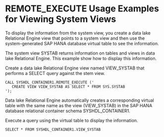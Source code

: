 <!-- loio8b235c7e68b845eeb65f5efe81fb8937 -->

# REMOTE\_EXECUTE Usage Examples for Viewing System Views

To display the information from the system view, you create a data lake Relational Engine view that points to a system view and then use the system-generated SAP HANA database virtual table to see the information.



The system view SYSTAB returns information on tables and views in data lake Relational Engine. This example show how to display this information.

Create a data lake Relational Engine view named VIEW\_SYSTAB that performs a SELECT query against the stem view.

```
CALL SYSHDL_CONTAINER1.REMOTE_EXECUTE ('
   CREATE VIEW VIEW_SYSTAB AS SELECT * FROM SYS.SYSTAB 
');
```

Data lake Relational Engine automatically creates a corresponding virtual table with the same name as the view \(VIEW\_SYSTAB\) in the SAP HANA database relational container schema SYSHDL\_CONTAINER1.

Execute a query using the virtual table to display the information.

```
SELECT * FROM SYSHDL_CONTAINER1.VIEW_SYSTAB
```

